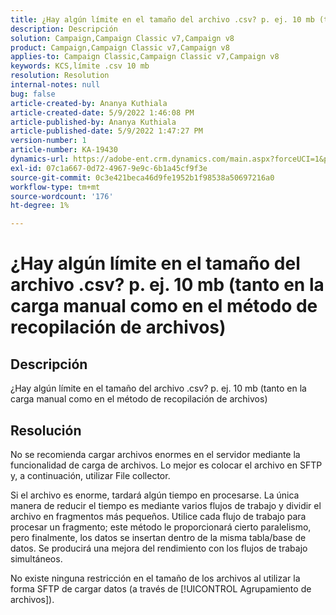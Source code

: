 ```yaml
---
title: ¿Hay algún límite en el tamaño del archivo .csv? p. ej. 10 mb (tanto en la carga manual como en el método de recopilación de archivos)
description: Descripción
solution: Campaign,Campaign Classic v7,Campaign v8
product: Campaign,Campaign Classic v7,Campaign v8
applies-to: Campaign Classic,Campaign Classic v7,Campaign v8
keywords: KCS,límite .csv 10 mb
resolution: Resolution
internal-notes: null
bug: false
article-created-by: Ananya Kuthiala
article-created-date: 5/9/2022 1:46:08 PM
article-published-by: Ananya Kuthiala
article-published-date: 5/9/2022 1:47:27 PM
version-number: 1
article-number: KA-19430
dynamics-url: https://adobe-ent.crm.dynamics.com/main.aspx?forceUCI=1&pagetype=entityrecord&etn=knowledgearticle&id=74664e5e-9ecf-ec11-a7b5-0022480a8e40
exl-id: 07c1a667-0d72-4967-9e9c-6b1a45cf9f3e
source-git-commit: 0c3e421beca46d9fe1952b1f98538a50697216a0
workflow-type: tm+mt
source-wordcount: '176'
ht-degree: 1%

---
```


# ¿Hay algún límite en el tamaño del archivo .csv? p. ej. 10 mb (tanto en la carga manual como en el método de recopilación de archivos)

## Descripción

¿Hay algún límite en el tamaño del archivo .csv? p. ej. 10 mb (tanto en la carga manual como en el método de recopilación de archivos)

## Resolución


No se recomienda cargar archivos enormes en el servidor mediante la funcionalidad de carga de archivos. Lo mejor es colocar el archivo en SFTP y, a continuación, utilizar File collector.

Si el archivo es enorme, tardará algún tiempo en procesarse. La única manera de reducir el tiempo es mediante varios flujos de trabajo y dividir el archivo en fragmentos más pequeños. Utilice cada flujo de trabajo para procesar un fragmento; este método le proporcionará cierto paralelismo, pero finalmente, los datos se insertan dentro de la misma tabla/base de datos. Se producirá una mejora del rendimiento con los flujos de trabajo simultáneos.

No existe ninguna restricción en el tamaño de los archivos al utilizar la forma SFTP de cargar datos (a través de [!UICONTROL Agrupamiento de archivos]).
